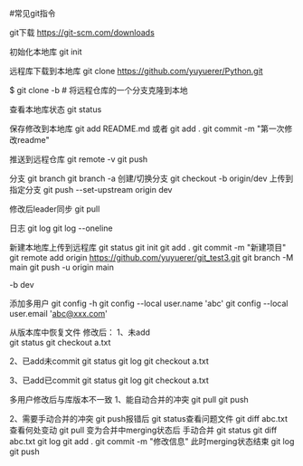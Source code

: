 #常见git指令




git下载
https://git-scm.com/downloads

初始化本地库
git init

远程库下载到本地库
git clone https://github.com/yuyuerer/Python.git

$ git clone -b <branch> <url>  # 将远程仓库的一个分支克隆到本地

查看本地库状态
git status

保存修改到本地库
git add README.md
或者 git add .
git commit -m "第一次修改readme"

推送到远程仓库
git remote -v
git push

分支
git branch
git branch -a
创建/切换分支
git checkout -b origin/dev
上传到指定分支
git push --set-upstream origin dev

修改后leader同步
git pull

日志
git log
git log --oneline

新建本地库上传到远程库
git status
git init
git add .
git commit -m "新建项目"
git remote add origin https://github.com/yuyuerer/git_test3.git
git branch -M main
git push -u origin main

-b dev

添加多用户
git config -h
git config --local user.name 'abc'
git config --local user.email 'abc@xxx.com'

从版本库中恢复文件
修改后：
1、未add                 
git status
git checkout a.txt

2、已add未commit
git status
git log
git checkout <commit id> a.txt

3、已add已commit
git status
git log
git checkout <commit id> a.txt

多用户修改后与库版本不一致
1、能自动合并的冲突
git pull
git push
 
2、需要手动合并的冲突
git push报错后
git status查看问题文件
git diff abc.txt  查看何处变动
git pull  变为合并中merging状态后 手动合并
git status
git diff abc.txt
git log
git add .
git commit -m "修改信息"  此时merging状态结束
git log
git push
